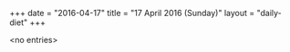 +++
date = "2016-04-17"
title = "17 April 2016 (Sunday)"
layout = "daily-diet"
+++

<p>&lt;no entries&gt;</p>